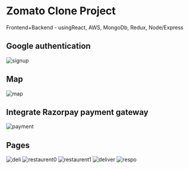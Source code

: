 # Zomato Clone Project

Frontend+Backend - usingReact, AWS, MongoDb, Redux, Node/Express

Google authentication
----------------------
![signup](https://user-images.githubusercontent.com/84318379/137154455-86dddbe5-7520-4b36-b080-079eaa92067b.png)  

Map
----
![map](https://user-images.githubusercontent.com/84318379/137154958-60f0526b-548b-4f61-bef7-2f86be32300c.png)

Integrate Razorpay payment gateway
--------------------------
![payment](https://user-images.githubusercontent.com/84318379/137156040-30ecd365-af27-4a3f-94ea-c09fdad991b0.png)

 Pages
--------
![deli](https://user-images.githubusercontent.com/84318379/137154222-46727df4-acc6-4fab-a376-e92213763929.png)
![restaurent0](https://user-images.githubusercontent.com/84318379/137155219-91b49348-5765-4df1-a6b9-9e9645b071a2.png)
![restaurent1](https://user-images.githubusercontent.com/84318379/137155333-8698e3c2-b26b-4bd3-b30a-ffc99d02ca12.png)
![deliver](https://user-images.githubusercontent.com/84318379/137154305-e0b3a0cd-c14e-4e21-8d8e-bd051a232da3.png)
![respo](https://user-images.githubusercontent.com/84318379/137154658-ed74fb2d-2494-4d11-b280-96a3982f4cdd.png)





